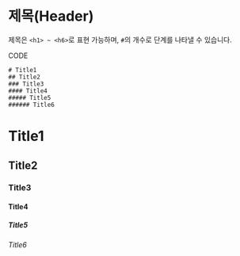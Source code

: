 # 제목(Header)
제목은 `<h1> ~ <h6>`로 표현 가능하며, `#`의 개수로 단계를 나타낼 수 있습니다. 

CODE
```
# Title1
## Title2
### Title3
#### Title4
##### Title5
###### Title6
```
# Title1
## Title2
### Title3
#### Title4
##### Title5
###### Title6

